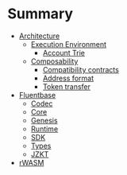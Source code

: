 # Summary

- [Architecture](./architecture/index.md)
  - [Execution Environment](./architecture/execution-environment.md)
    - [Account Trie](./architecture/execution-environment/account-trie.md)
  - [Composability](./architecture/composability.md)
    - [Compatibility contracts](./architecture/composability/compatability-contracts.md)
    - [Address format](./architecture/composability/address-format.md)
    - [Token transfer](./architecture/composability/token-transfer.md)
- [Fluentbase](./fluentbase/overview.md)
  - [Codec]()
  - [Core]()
  - [Genesis]()
  - [Runtime]()
  - [SDK]()
  - [Types]()
  - [JZKT]()
- [rWASM](./rwasm/overview.md)

